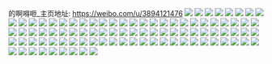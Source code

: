 的啊嘚咂_主页地址: https://weibo.com/u/3894121476 
![](https://wx4.sinaimg.cn/mw2000/e81b9404ly1h8wegdzrecj20u01hctnl.jpg) 
![](https://wx4.sinaimg.cn/mw2000/e81b9404ly1h8wegurt07j20n00k3gmm.jpg) 
![](https://wx4.sinaimg.cn/mw2000/e81b9404gy1h8t4fjvodxj20fm0g4gmp.jpg) 
![](https://wx4.sinaimg.cn/mw2000/e81b9404ly1h8pa6k7zm1j20zo0pi7at.jpg) 
![](https://wx4.sinaimg.cn/mw2000/e81b9404ly1h8nfsj3e9hj21fh0u0tmb.jpg) 
![](https://wx4.sinaimg.cn/mw2000/e81b9404ly1h8nfozn4o1j20tz0s8tdq.jpg) 
![](https://wx4.sinaimg.cn/mw2000/e81b9404ly1h8nkn4mkk2j20zu0k3go8.jpg) 
![](https://wx4.sinaimg.cn/mw2000/e81b9404ly1h8nfozyejoj20tw13ptfa.jpg) 
![](https://wx4.sinaimg.cn/mw2000/e81b9404ly1h8nfp16cldj20zu0l1dl5.jpg) 
![](https://wx4.sinaimg.cn/mw2000/e81b9404ly1h8ezpqi439j20u60u0dpd.jpg) 
![](https://wx4.sinaimg.cn/mw2000/e81b9404ly1h8ezp7dtj5j20u01t1n5v.jpg) 
![](https://wx4.sinaimg.cn/mw2000/e81b9404ly1h8ezr5p8l0j20u00u0q78.jpg) 
![](https://wx4.sinaimg.cn/mw2000/e81b9404ly1h754pu3t6aj218g1n9jxf.jpg) 
![](https://wx4.sinaimg.cn/mw2000/e81b9404ly1h754z0of2jj22ds1sckjl.jpg) 
![](https://wx4.sinaimg.cn/mw2000/e81b9404ly1h754zrzj2lj20lg0lhgma.jpg) 
![](https://wx4.sinaimg.cn/mw2000/e81b9404ly1h7550b96v3j20zk0ss75h.jpg) 
![](https://wx4.sinaimg.cn/mw2000/e81b9404ly1h754psh917j23402c04qq.jpg) 
![](https://wx4.sinaimg.cn/mw2000/e81b9404ly1h754pt6tsbj21n918gk0e.jpg) 
![](https://wx4.sinaimg.cn/mw2000/e81b9404ly1h754z3dipgj20uk0zkq5k.jpg) 
![](https://wx4.sinaimg.cn/mw2000/e81b9404ly1h754pleak5j22c03407wi.jpg) 
![](https://wx4.sinaimg.cn/mw2000/e81b9404ly1h7552d6yfuj208c08cdg4.jpg) 
![](https://wx4.sinaimg.cn/mw2000/e81b9404ly1h72kzi8hz4j20oa0mq0td.jpg) 
![](https://wx4.sinaimg.cn/mw2000/e81b9404ly1h6kz1wu3j0j21xx23jaz2.jpg) 
![](https://wx4.sinaimg.cn/mw2000/e81b9404ly1h6hmt21lzuj20n01ds1he.jpg) 
![](https://wx4.sinaimg.cn/mw2000/e81b9404ly1h654l9kdbej20u00ya407.jpg) 
![](https://wx4.sinaimg.cn/mw2000/e81b9404ly1h5r7cyks7xj20sg0sgt9s.jpg) 
![](https://wx4.sinaimg.cn/mw2000/e81b9404ly1h5pz0iompfj20n01dsjw1.jpg) 
![](https://wx4.sinaimg.cn/mw2000/e81b9404ly1h5kf3jv82kj20u018egqq.jpg) 
![](https://wx4.sinaimg.cn/mw2000/e81b9404ly1h4kh55eqojj20h80mon2n.jpg) 
![](https://wx4.sinaimg.cn/mw2000/e81b9404ly1h4kh57e7tcj20fc0jzaee.jpg) 
![](https://wx4.sinaimg.cn/mw2000/e81b9404ly1h3j7cjq6iyj20n00ycn26.jpg) 
![](https://wx4.sinaimg.cn/mw2000/e81b9404ly1h3f42lh2rhj22af2b2u0x.jpg) 
![](https://wx4.sinaimg.cn/mw2000/e81b9404ly1h2podat0cvj21sc2ds1ky.jpg) 
![](https://wx4.sinaimg.cn/mw2000/e81b9404ly1h2pod8o5m1j21n41f91kx.jpg) 
![](https://wx4.sinaimg.cn/mw2000/e81b9404ly1h2podg4w6nj21zu24ib29.jpg) 
![](https://wx4.sinaimg.cn/mw2000/e81b9404ly1h2hn9p08dxj20sg23uha9.jpg) 
![](https://wx4.sinaimg.cn/mw2000/e81b9404ly1h280aynqmqj20n01dswpn.jpg) 
![](https://wx4.sinaimg.cn/mw2000/e81b9404ly1h280azboddj20n01dsajt.jpg) 
![](https://wx4.sinaimg.cn/mw2000/e81b9404ly1h280azq8v5j20n010odk7.jpg) 
![](https://wx4.sinaimg.cn/mw2000/e81b9404ly1h23kfz87euj20q715kwn0.jpg) 
![](https://wx4.sinaimg.cn/mw2000/e81b9404ly1h23kfx97qdj22c03401ky.jpg) 
![](https://wx4.sinaimg.cn/mw2000/e81b9404ly1h23kfpkcipj20n01dsgrz.jpg) 
![](https://wx4.sinaimg.cn/mw2000/e81b9404ly1h1xlbl1uqpj21fp12sh2n.jpg) 
![](https://wx4.sinaimg.cn/mw2000/e81b9404ly1h1wst9brqqj20n0152adk.jpg) 
![](https://wx4.sinaimg.cn/mw2000/e81b9404ly1h1l4u9v3pwj20sg0j7wh6.jpg) 
![](https://wx4.sinaimg.cn/mw2000/e81b9404ly1h1l4m4rcslj20lz0netaf.jpg) 
![](https://wx4.sinaimg.cn/mw2000/e81b9404ly1h184xekg7aj212x0nvn4e.jpg) 
![](https://wx4.sinaimg.cn/mw2000/e81b9404ly1h176s2xkkyj20jt0ihgo7.jpg) 
![](https://wx4.sinaimg.cn/mw2000/e81b9404ly1h0xrbrvt7dj22ds1sce81.jpg) 
![](https://wx4.sinaimg.cn/mw2000/e81b9404ly1h0xrbqix49j21hm1dmb29.jpg) 
![](https://wx4.sinaimg.cn/mw2000/e81b9404ly1h0xrbppb0sj21tz1wikbd.jpg) 
![](https://wx4.sinaimg.cn/mw2000/e81b9404ly1h0pedjudrkj20jx0s5wik.jpg) 
![](https://wx4.sinaimg.cn/mw2000/e81b9404ly1h0pedipjryj20jo0qywia.jpg) 
![](https://wx4.sinaimg.cn/mw2000/e81b9404ly1h0pef98ozrj20jg0q8dj7.jpg) 
![](https://wx4.sinaimg.cn/mw2000/e81b9404ly1h0oa72naftj20jp0mi41i.jpg) 
![](https://wx4.sinaimg.cn/mw2000/e81b9404ly1h0knwhckhyj22c0340x6p.jpg) 
![](https://wx4.sinaimg.cn/mw2000/e81b9404ly1gywtbylckpj20cb0c6q3y.jpg) 
![](https://wx4.sinaimg.cn/mw2000/e81b9404ly1gyuhizddznj21qs27qb29.jpg) 
![](https://wx4.sinaimg.cn/mw2000/e81b9404ly1gylkp5ytbuj20n01dsn8z.jpg) 
![](https://wx4.sinaimg.cn/mw2000/e81b9404ly1gylkp55mugj20n01ds177.jpg) 
![](https://wx4.sinaimg.cn/mw2000/e81b9404ly1gybvmqv7mrj21o02807wh.jpg) 
![](https://wx4.sinaimg.cn/mw2000/e81b9404ly1gy48v32wmrj21be0zjdll.jpg) 
![](https://wx4.sinaimg.cn/mw2000/e81b9404ly1gxv0yzg4zpj20ke0fmq4j.jpg) 
![](https://wx4.sinaimg.cn/mw2000/e81b9404ly1gws8xtnyu0j20n006hgmk.jpg) 
![](https://wx4.sinaimg.cn/mw2000/e81b9404ly1gws8xtd00jj20fr0avq3m.jpg) 
![](https://wx4.sinaimg.cn/mw2000/e81b9404ly1gwoblqp452j22c0340u0y.jpg) 
![](https://wx4.sinaimg.cn/mw2000/e81b9404ly1gwoblue3xnj22c0340npe.jpg) 
![](https://wx4.sinaimg.cn/mw2000/e81b9404ly1gwoblnb58zj22c0340e82.jpg) 
![](https://wx4.sinaimg.cn/mw2000/e81b9404ly1gwnug9rs79j20gn12vwiq.jpg) 
![](https://wx4.sinaimg.cn/mw2000/e81b9404ly1gwm0r4x4f2j20n01ds4la.jpg) 
![](https://wx4.sinaimg.cn/mw2000/e81b9404ly1gwg44om0igj21uc1ackjl.jpg) 
![](https://wx4.sinaimg.cn/mw2000/e81b9404ly1gwg43tpbsuj21uc1achdt.jpg) 
![](https://wx4.sinaimg.cn/mw2000/e81b9404ly1gw6e4trwbpj23402c0u0y.jpg) 
![](https://wx4.sinaimg.cn/mw2000/e81b9404ly1gw6e4q16ixj22c0340u0y.jpg) 
![](https://wx4.sinaimg.cn/mw2000/e81b9404ly1gw26il4qx0j21sc1sce81.jpg) 
![](https://wx4.sinaimg.cn/mw2000/e81b9404ly1gw26imp9o2j23402c0b2a.jpg) 
![](https://wx4.sinaimg.cn/mw2000/e81b9404ly1gw26iocrpjj22c02c0qv5.jpg) 
![](https://wx4.sinaimg.cn/mw2000/e81b9404ly1gvyhjaqa91j22c01wq4qp.jpg) 
![](https://wx4.sinaimg.cn/mw2000/e81b9404ly1gvyhj8ylpzj22c02864qq.jpg) 
![](https://wx4.sinaimg.cn/mw2000/e81b9404ly1gvyhj3s1iuj22ds1scx6p.jpg) 
![](https://wx4.sinaimg.cn/mw2000/004fxkSUly1guyebzzjgij60b40b4t8n02.jpg) 
![](https://wx4.sinaimg.cn/mw2000/004fxkSUly1guufa3zg2oj62ds1scqv502.jpg) 
![](https://wx4.sinaimg.cn/mw2000/e81b9404ly1guufa5eec4j21sc2dsx6p.jpg) 
![](https://wx4.sinaimg.cn/mw2000/004fxkSUly1guufa0zdzaj60mz0mz75602.jpg) 
![](https://wx4.sinaimg.cn/mw2000/004fxkSUly1gut1nrnwevj60n00qmdny02.jpg) 
![](https://wx4.sinaimg.cn/mw2000/004fxkSUly1gundtqezn2j63402c0e8102.jpg) 
![](https://wx4.sinaimg.cn/mw2000/004fxkSUly1gundttk4tzj63402c0e8202.jpg) 
![](https://wx4.sinaimg.cn/mw2000/e81b9404ly1gundtozfl4j23402c0u0x.jpg) 
![](https://wx4.sinaimg.cn/mw2000/e81b9404ly1gundtrlo8wj23402c01kx.jpg) 
![](https://wx4.sinaimg.cn/mw2000/004fxkSUly1gukwkobnjwj63342bc4qr02.jpg) 
![](https://wx4.sinaimg.cn/mw2000/004fxkSUly1gukwka3jmtj620x2grwzg02.jpg) 
![](https://wx4.sinaimg.cn/mw2000/004fxkSUly1gukwkjxljzj63342bchdv02.jpg) 
